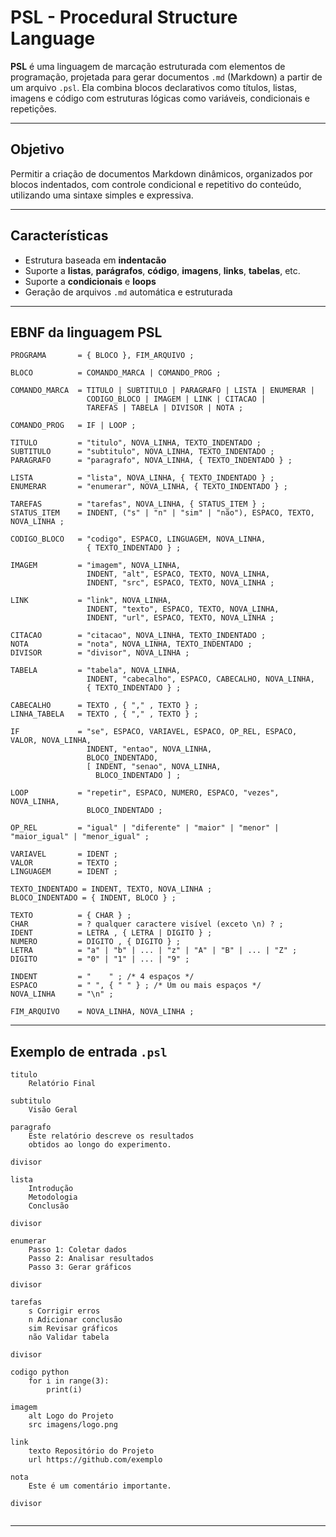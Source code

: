 # PSL - Procedural Structure Language

**PSL** é uma linguagem de marcação estruturada com elementos de programação, projetada para gerar documentos `.md` (Markdown) a partir de um arquivo `.psl`. Ela combina blocos declarativos como títulos, listas, imagens e código com estruturas lógicas como variáveis, condicionais e repetições.

---

## Objetivo

Permitir a criação de documentos Markdown dinâmicos, organizados por blocos indentados, com controle condicional e repetitivo do conteúdo, utilizando uma sintaxe simples e expressiva.

---

## Características

* Estrutura baseada em **indentacão**
* Suporte a **listas**, **parágrafos**, **código**, **imagens**, **links**, **tabelas**, etc.
* Suporte a **condicionais** e **loops**
* Geração de arquivos `.md` automática e estruturada

---

## EBNF da linguagem PSL

```ebnf
PROGRAMA       = { BLOCO }, FIM_ARQUIVO ;

BLOCO          = COMANDO_MARCA | COMANDO_PROG ;

COMANDO_MARCA  = TITULO | SUBTITULO | PARAGRAFO | LISTA | ENUMERAR |
                 CODIGO_BLOCO | IMAGEM | LINK | CITACAO |
                 TAREFAS | TABELA | DIVISOR | NOTA ;

COMANDO_PROG   = IF | LOOP ;

TITULO         = "titulo", NOVA_LINHA, TEXTO_INDENTADO ;
SUBTITULO      = "subtitulo", NOVA_LINHA, TEXTO_INDENTADO ;
PARAGRAFO      = "paragrafo", NOVA_LINHA, { TEXTO_INDENTADO } ;

LISTA          = "lista", NOVA_LINHA, { TEXTO_INDENTADO } ;
ENUMERAR       = "enumerar", NOVA_LINHA, { TEXTO_INDENTADO } ;

TAREFAS        = "tarefas", NOVA_LINHA, { STATUS_ITEM } ;
STATUS_ITEM    = INDENT, ("s" | "n" | "sim" | "não"), ESPACO, TEXTO, NOVA_LINHA ;

CODIGO_BLOCO   = "codigo", ESPACO, LINGUAGEM, NOVA_LINHA,
                 { TEXTO_INDENTADO } ;

IMAGEM         = "imagem", NOVA_LINHA,
                 INDENT, "alt", ESPACO, TEXTO, NOVA_LINHA,
                 INDENT, "src", ESPACO, TEXTO, NOVA_LINHA ;

LINK           = "link", NOVA_LINHA,
                 INDENT, "texto", ESPACO, TEXTO, NOVA_LINHA,
                 INDENT, "url", ESPACO, TEXTO, NOVA_LINHA ;

CITACAO        = "citacao", NOVA_LINHA, TEXTO_INDENTADO ;
NOTA           = "nota", NOVA_LINHA, TEXTO_INDENTADO ;
DIVISOR        = "divisor", NOVA_LINHA ;

TABELA         = "tabela", NOVA_LINHA,
                 INDENT, "cabecalho", ESPACO, CABECALHO, NOVA_LINHA,
                 { TEXTO_INDENTADO } ;

CABECALHO      = TEXTO , { "," , TEXTO } ;
LINHA_TABELA   = TEXTO , { "," , TEXTO } ;

IF             = "se", ESPACO, VARIAVEL, ESPACO, OP_REL, ESPACO, VALOR, NOVA_LINHA,
                 INDENT, "entao", NOVA_LINHA,
                 BLOCO_INDENTADO,
                 [ INDENT, "senao", NOVA_LINHA,
                   BLOCO_INDENTADO ] ;

LOOP           = "repetir", ESPACO, NUMERO, ESPACO, "vezes", NOVA_LINHA,
                 BLOCO_INDENTADO ;

OP_REL         = "igual" | "diferente" | "maior" | "menor" | "maior_igual" | "menor_igual" ;

VARIAVEL       = IDENT ;
VALOR          = TEXTO ;
LINGUAGEM      = IDENT ;

TEXTO_INDENTADO = INDENT, TEXTO, NOVA_LINHA ;
BLOCO_INDENTADO = { INDENT, BLOCO } ;

TEXTO          = { CHAR } ;
CHAR           = ? qualquer caractere visível (exceto \n) ? ;
IDENT          = LETRA , { LETRA | DIGITO } ;
NUMERO         = DIGITO , { DIGITO } ;
LETRA          = "a" | "b" | ... | "z" | "A" | "B" | ... | "Z" ;
DIGITO         = "0" | "1" | ... | "9" ;

INDENT         = "    " ; /* 4 espaços */
ESPACO         = " ", { " " } ; /* Um ou mais espaços */
NOVA_LINHA     = "\n" ;

FIM_ARQUIVO    = NOVA_LINHA, NOVA_LINHA ;
```

---

## Exemplo de entrada `.psl`

```psl
titulo
    Relatório Final

subtitulo
    Visão Geral

paragrafo
    Este relatório descreve os resultados
    obtidos ao longo do experimento.

divisor

lista
    Introdução
    Metodologia
    Conclusão

divisor

enumerar
    Passo 1: Coletar dados
    Passo 2: Analisar resultados
    Passo 3: Gerar gráficos

divisor

tarefas
    s Corrigir erros
    n Adicionar conclusão
    sim Revisar gráficos
    não Validar tabela

divisor

codigo python
    for i in range(3):
        print(i)

imagem
    alt Logo do Projeto
    src imagens/logo.png

link
    texto Repositório do Projeto
    url https://github.com/exemplo

nota
    Este é um comentário importante.

divisor


```

---